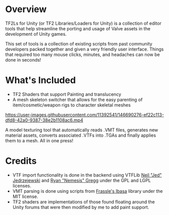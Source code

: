 # Overview
TF2Ls for Unity (or TF2 Libraries/Loaders for Unity) is a collection of editor tools that help streamline the porting and usage of Valve assets in the development of Unity games.

This set of tools is a collection of existing scripts from past community developers packed together and given a very friendly user interface. Things that required too many mouse clicks, minutes, and headaches can now be done in seconds!

# What's Included
* TF2 Shaders that support Painting and translucency
* A mesh skeleton switcher that allows for the easy parenting of item/cosmetic/weapon rigs to character skeletal meshes

https://user-images.githubusercontent.com/11392541/146690276-ef22c113-dfd8-42a0-9387-38e2b1108ac6.mp4

A model texturing tool that automatically reads .VMT files, generates new material assets, converts associated .VTFs into .TGAs and finally applies them to a mesh. All in one press!

# Credits
* VTF import functionality is done in the backend using VTFLib [Neil "Jed" Jedrzejewski](https://developer.valvesoftware.com/wiki/User:Wunderboy) and [Ryan "Nemesis" Gregg](https://developer.valvesoftware.com/wiki/User:Nem) under the GPL and LGPL licenses.
* VMT parsing is done using scripts from [Frassle's Ibasa](https://github.com/Frassle/Ibasa) library under the MIT license.
* TF2 shaders are implementations of those found floating around the Unity forums that were then modified by me to add paint support.
